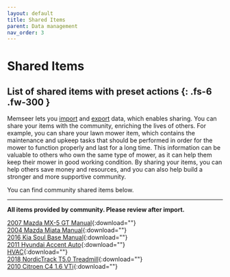 ```yaml
---
layout: default
title: Shared Items
parent: Data management
nav_order: 3
---
```


# Shared Items
List of shared items with preset actions
{: .fs-6 .fw-300 }
---

Memseer lets you [import](../docs/import_export/import.md) and [export](../docs/import_export/export.md) data, which enables sharing. You can share your items with the community, enriching the lives of others. For example, you can share your lawn mower item, which contains the maintenance and upkeep tasks that should be performed in order for the mower to function properly and last for a long time. This information can be valuable to others who own the same type of mower, as it can help them keep their mower in good working condition. By sharing your items, you can help others save money and resources, and you can also help build a stronger and more supportive community.

You can find community shared items below.

---

**All items provided by community. Please review after import.**

[2007 Mazda MX-5 GT Manual](../../assets/shared/2007_Mazda_MX-5_GT_Manual.json){:download=""}\
[2004 Mazda Miata Manual](../../assets/shared/2004_Mazda_Miata_Manual.json){:download=""}\
[2016 Kia Soul Base Manual](../../assets/shared/2016_Kia_Soul_Base_Manual.json){:download=""}\
[2011 Hyundai Accent Auto](../../assets/shared/2011_Hyundai_Accent_Auto.json){:download=""}\
[HVAC](../../assets/shared/HVAC.json){:download=""}\
[2018 NordicTrack T5.0 Treadmill](../../assets/shared/2018_NordicTrack_T5.0.json){:download=""}\
[2010 Citroen C4 1.6 VTi](../../assets/shared/2010_Citroen_C4_1.6_VTi.json){:download=""}
